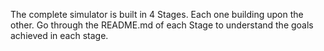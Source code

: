 The complete simulator is built in 4 Stages. Each one building upon the other. Go through the README.md of each Stage to understand the goals achieved in each stage.
